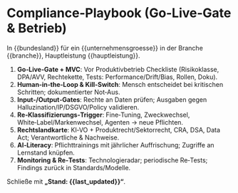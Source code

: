 # Compliance‑Playbook (Go‑Live‑Gate & Betrieb)

In {{bundesland}} für ein {{unternehmensgroesse}} in der Branche {{branche}}, Hauptleistung {{hauptleistung}}.

1. **Go‑Live‑Gate + MVC**: Vor Produktivbetrieb Checkliste (Risikoklasse, DPA/AVV, Rechtekette, Tests: Performance/Drift/Bias, Rollen, Doku).
2. **Human‑in‑the‑Loop & Kill‑Switch**: Mensch entscheidet bei kritischen Schritten; dokumentierter Not‑Aus.
3. **Input‑/Output‑Gates**: Rechte an Daten prüfen; Ausgaben gegen Halluzination/IP/DSGVO/Policy validieren.
4. **Re‑Klassifizierungs‑Trigger**: Fine‑Tuning, Zweckwechsel, White‑Label/Markenwechsel, Agenten → neue Pflichten.
5. **Rechtslandkarte**: KI‑VO + Produktrecht/Sektorrecht, CRA, DSA, Data Act; Verantwortliche & Nachweise.
6. **AI‑Literacy**: Pflichttrainings mit jährlicher Auffrischung; Zugriffe an Lernstand knüpfen.
7. **Monitoring & Re‑Tests**: Technologieradar; periodische Re‑Tests; Findings zurück in Standards/Modelle.

Schließe mit **„Stand: {{last_updated}}“**.
